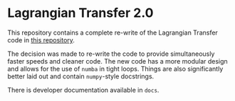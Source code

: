 Lagrangian Transfer 2.0
=======================

This repository contains a complete re-write of the Lagrangian Transfer
code in [this repository](https://github.com/JBorrow/lagrangian-transfer/).

The decision was made to re-write the code to provide simultaneously
faster speeds and cleaner code. The new code has a more modular design
and allows for the use of `numba` in tight loops. Things are also significantly
better laid out and contain `numpy`-style docstrings.

There is developer documentation available in `docs`.
